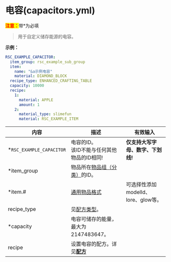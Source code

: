 # 电容(capacitors.yml)

<mark style="color:red;">**注意：**</mark>带\*为必填

> 用于自定义储存能源的电容。

**示例：**

```yaml
RSC_EXAMPLE_CAPACITOR:
  item_group: rsc_example_sub_group
  item:
    name: "&a示例电容"
    material: DIAMOND_BLOCK
  recipe_type: ENHANCED_CRAFTING_TABLE
  capacity: 10000
  recipe:
    1:
      material: APPLE
      amount: 1
    2:
      material_type: slimefun
      material: RSC_EXAMPLE_ITEM
```

| 内容 | 描述 | 有效输入 |
| --- | ----------- | ----------------- |
| \*`RSC_EXAMPLE_CAPACITOR` | 电容的ID。<br>该ID不能与任何其他物品的ID相同! | **仅支持大写字母、数字、下划线!** |
| \*item_group | 物品所在[物品组（分类）](file/groups.md)的ID。 |
| \*item.# | [通用物品格式](format/universal-item-format.md)| 可选择性添加modelId、lore、glow等。 |
| recipe_type | 见[配方类型](file/recipe_type.md)。 |
| \*capacity | 电容可储存的能量，最大为 2147483647。 |
| recipe | 设置电容的配方。详见[**配方**](format/recipe.md) |
